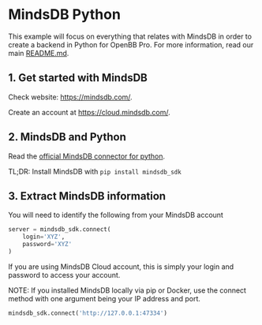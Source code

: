 # MindsDB Python

This example will focus on everything that relates with MindsDB in order to create a backend in Python for OpenBB Pro. For more information, read our main [README.md](/README.md).

## 1. Get started with MindsDB

Check website: https://mindsdb.com/.

Create an account at https://cloud.mindsdb.com/.

## 2. MindsDB and Python

Read the [official MindsDB connector for python](https://mindsdb.com/blog/introduction-to-python-sdk-interact-with-mindsdb-directly-from-python).

TL;DR: Install MindsDB with `pip install mindsdb_sdk`

## 3. Extract MindsDB information

You will need to identify the following from your MindsDB account

```python
server = mindsdb_sdk.connect(
    login='XYZ',
    password='XYZ'
)
```

If you are using MindsDB Cloud account, this is simply your login and password to access your account.

NOTE: If you installed MindsDB locally via pip or Docker, use the connect method with one argument being your IP address and port.

```python
mindsdb_sdk.connect('http://127.0.0.1:47334')
```
